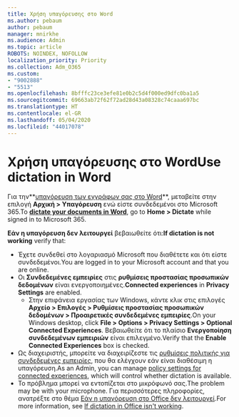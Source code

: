 ```yaml
---
title: Χρήση υπαγόρευσης στο Word
ms.author: pebaum
author: pebaum
manager: mnirkhe
ms.audience: Admin
ms.topic: article
ROBOTS: NOINDEX, NOFOLLOW
localization_priority: Priority
ms.collection: Adm_O365
ms.custom:
- "9002888"
- "5513"
ms.openlocfilehash: 8bfffc23ce3efe81e0b2c5d4f000ed9dfc0ba1a5
ms.sourcegitcommit: 69663ab72f62f72ad28d43a08328c74caaa697bc
ms.translationtype: HT
ms.contentlocale: el-GR
ms.lasthandoff: 05/04/2020
ms.locfileid: "44017078"
---
```

# <a name="use-dictation-in-word"></a><span data-ttu-id="f2985-102">Χρήση υπαγόρευσης στο Word</span><span class="sxs-lookup"><span data-stu-id="f2985-102">Use dictation in Word</span></span>

<span data-ttu-id="f2985-103">Για την**[υπαγόρευση των εγγράφων σας στο Word](https://support.office.com/article/dictate-your-documents-in-word-3876e05f-3fcc-418f-b8ab-db7ce0d11d3c)**, μεταβείτε στην επιλογή **Αρχική > Υπαγόρευση** ενώ είστε συνδεδεμένοι στο Microsoft 365.</span><span class="sxs-lookup"><span data-stu-id="f2985-103">To **[dictate your documents in Word](https://support.office.com/article/dictate-your-documents-in-word-3876e05f-3fcc-418f-b8ab-db7ce0d11d3c)**, go to **Home > Dictate** while signed in to Microsoft 365.</span></span>

<span data-ttu-id="f2985-104">**Εάν η υπαγόρευση δεν λειτουργεί** βεβαιωθείτε ότι:</span><span class="sxs-lookup"><span data-stu-id="f2985-104">**If dictation is not working** verify that:</span></span>

- <span data-ttu-id="f2985-105">Έχετε συνδεθεί στο λογαριασμό Microsoft που διαθέτετε και ότι είστε συνδεδεμένοι.</span><span class="sxs-lookup"><span data-stu-id="f2985-105">You are logged in to your Microsoft account and that you are online.</span></span>
- <span data-ttu-id="f2985-106">Οι **Συνδεδεμένες εμπειρίες** στις **ρυθμίσεις προστασίας προσωπικών δεδομένων** είναι ενεργοποιημένες.</span><span class="sxs-lookup"><span data-stu-id="f2985-106">**Connected experiences** in **Privacy Settings** are enabled.</span></span> 
    - <span data-ttu-id="f2985-107">Στην επιφάνεια εργασίας των Windows, κάντε κλικ στις επιλογές **Αρχείο > Επιλογές > Ρυθμίσεις προστασίας προσωπικών δεδομένων > Προαιρετικές συνδεδεμένες εμπειρίες**.</span><span class="sxs-lookup"><span data-stu-id="f2985-107">On your Windows desktop, click **File > Options > Privacy Settings > Optional Connected Experiences**.</span></span> <span data-ttu-id="f2985-108">Βεβαιωθείτε ότι το πλαίσιο **Ενεργοποίηση συνδεδεμένων εμπειριών** είναι επιλεγμένο.</span><span class="sxs-lookup"><span data-stu-id="f2985-108">Verify that the **Enable Connected Experiences** box is checked.</span></span>
- <span data-ttu-id="f2985-109">Ως διαχειριστής, μπορείτε να διαχειρίζεστε τις [ρυθμίσεις πολιτικής για συνδεδεμένες εμπειρίες](https://docs.microsoft.com/deployoffice/privacy/manage-privacy-controls#policy-settings-for-connected-experiences), που θα ελέγχουν εάν είναι διαθέσιμη η υπαγόρευση.</span><span class="sxs-lookup"><span data-stu-id="f2985-109">As an Admin, you can manage [policy settings for connected experiences](https://docs.microsoft.com/deployoffice/privacy/manage-privacy-controls#policy-settings-for-connected-experiences), which will control whether dictation is available.</span></span>
- <span data-ttu-id="f2985-110">Το πρόβλημα μπορεί να εντοπίζεται στο μικρόφωνό σας.</span><span class="sxs-lookup"><span data-stu-id="f2985-110">The problem may be with your microphone.</span></span> <span data-ttu-id="f2985-111">Για περισσότερες πληροφορίες, ανατρέξτε στο θέμα [Εάν η υπαγόρευση στο Office δεν λειτουργεί](https://support.office.com/article/If-dictation-in-Office-isn-t-working-3a740b4a-19d5-461c-b59a-d82172707fd4#OfficeVersion=Web).</span><span class="sxs-lookup"><span data-stu-id="f2985-111">For more information, see [If dictation in Office isn't working](https://support.office.com/article/If-dictation-in-Office-isn-t-working-3a740b4a-19d5-461c-b59a-d82172707fd4#OfficeVersion=Web).</span></span>
